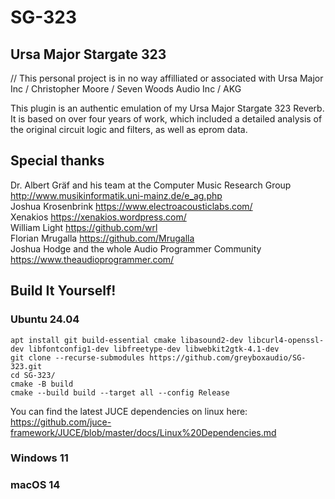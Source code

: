 # SG-323
## Ursa Major Stargate 323

// This personal project is in no way affilliated or associated with Ursa Major Inc / Christopher Moore / Seven Woods Audio Inc / AKG

This plugin is an authentic emulation of my Ursa Major Stargate 323 Reverb. It is based on over four years of work, which included a detailed analysis of the original circuit logic and filters, as well as eprom data.

## Special thanks
Dr. Albert Gräf and his team at the Computer Music Research Group http://www.musikinformatik.uni-mainz.de/e_ag.php  
Joshua Krosenbrink https://www.electroacousticlabs.com/  
Xenakios https://xenakios.wordpress.com/  
William Light https://github.com/wrl  
Florian Mrugalla https://github.com/Mrugalla  
Joshua Hodge and the whole Audio Programmer Community https://www.theaudioprogrammer.com/  

## Build It Yourself!

### Ubuntu 24.04
```
apt install git build-essential cmake libasound2-dev libcurl4-openssl-dev libfontconfig1-dev libfreetype-dev libwebkit2gtk-4.1-dev
git clone --recurse-submodules https://github.com/greyboxaudio/SG-323.git
cd SG-323/
cmake -B build
cmake --build build --target all --config Release
```

You can find the latest JUCE dependencies on linux here: https://github.com/juce-framework/JUCE/blob/master/docs/Linux%20Dependencies.md

### Windows 11

### macOS 14
